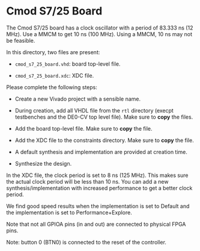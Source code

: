 
# Cmod S7/25 Board

The Cmod S7/25 board has a clock oscillator with a period of 83.333 ns (12 MHz). Use a MMCM to get 10 ns (100 MHz). Using a MMCM, 10 ns may not be feasible.

In this directory, two files are present:

* `cmod_s7_25_board.vhd`: board top-level file.

* `cmod_s7_25_board.xdc`: XDC file.

Please complete the following steps:

* Create a new Vivado project with a sensible name.

* During creation, add all VHDL file from the `rtl` directory (execpt testbenches and the DE0-CV top level file). Make sure to **copy** the files.

* Add the board top-level file. Make sure to **copy** the file.

* Add the XDC file to the constraints directory. Make sure to **copy** the file.

* A default synthesis and implementation are provided at creation time.

* Synthesize the design.

In the XDC file, the clock period is set to 8 ns (125 MHz). This makes sure the actual clock period will be less than 10 ns. You can add a new synthesis/implementation with increased performance to get a better clock period.

We find good speed results when the implementation is set to Default and the implementation is set to Performance+Explore.

Note that not all GPIOA pins (in and out) are connected to physical FPGA pins.

Note:  button 0 (BTN0) is connected to the reset of the controller.
